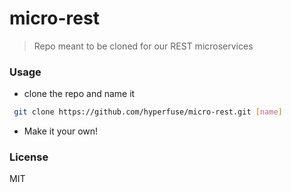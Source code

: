 # micro-rest
> Repo meant to be cloned for our REST microservices

### Usage
 + clone the repo and name it
 ```bash
  git clone https://github.com/hyperfuse/micro-rest.git [name]
 ```

+ Make it your own!



### License
MIT
